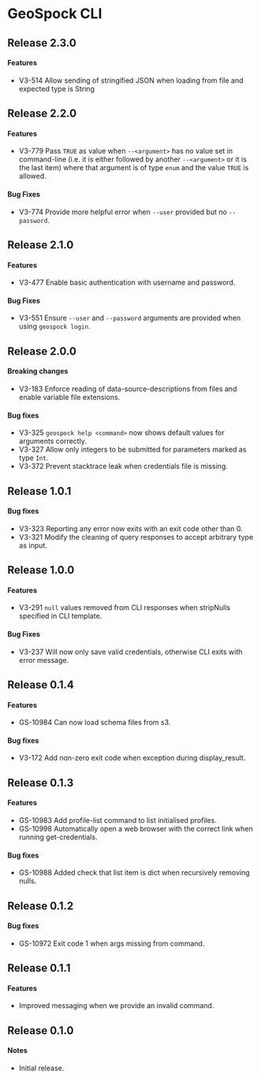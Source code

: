 # GeoSpock CLI

## Release 2.3.0

#### Features
 - V3-514 Allow sending of stringified JSON when loading from file and expected type is String


## Release 2.2.0

#### Features
 - V3-779 Pass `TRUE` as value when `--<argument>` has no value set in command-line (i.e. it is either followed by 
 another `--<argument>` or it is the last item) where that argument is of type `enum` and the value `TRUE` is allowed.

#### Bug Fixes
 - V3-774 Provide more helpful error when `--user` provided but no `--password`.


## Release 2.1.0

#### Features
 - V3-477 Enable basic authentication with username and password.
 
#### Bug Fixes
 - V3-551 Ensure `--user` and `--password` arguments are provided when using `geospock login`.


## Release 2.0.0

#### Breaking changes
 - V3-183 Enforce reading of data-source-descriptions from files and enable variable file extensions.

#### Bug fixes
 - V3-325 `geospock help <command>` now shows default values for arguments correctly.
 - V3-327 Allow only integers to be submitted for parameters marked as type `Int`.
 - V3-372 Prevent stacktrace leak when credentials file is missing.


## Release 1.0.1

#### Bug fixes
 - V3-323 Reporting any error now exits with an exit code other than 0. 
 - V3-321 Modify the cleaning of query responses to accept arbitrary type as input.


## Release 1.0.0 
 
#### Features
 - V3-291 `null` values removed from CLI responses when stripNulls specified in CLI template.

#### Bug Fixes
 - V3-237 Will now only save valid credentials, otherwise CLI exits with error message.


## Release 0.1.4

#### Features
 - GS-10984 Can now load schema files from s3.
  
#### Bug fixes
 - V3-172 Add non-zero exit code when exception during display_result.
 
 
## Release 0.1.3

#### Features
 - GS-10983 Add profile-list command to list initialised profiles.
 - GS-10998 Automatically open a web browser with the correct link when running get-credentials.

#### Bug fixes
 - GS-10988 Added check that list item is dict when recursively removing nulls.
 
 
## Release 0.1.2

#### Bug fixes
- GS-10972 Exit code 1 when args missing from command.


## Release 0.1.1

#### Features
 - Improved messaging when we provide an invalid command.


## Release 0.1.0

#### Notes
 - Initial release.